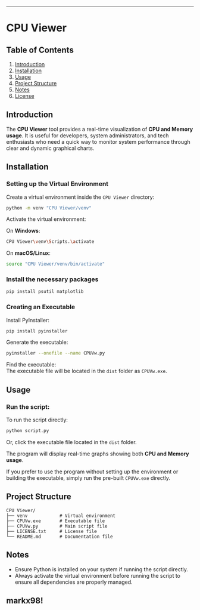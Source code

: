 -----------------------------------------------------------------------------------------------------------------------------------------------------------------------------
# CPU Viewer

## Table of Contents
1. [Introduction](#introduction)
2. [Installation](#installation)
3. [Usage](#usage)
4. [Project Structure](#project-structure)
5. [Notes](#notes)
6. [License](#license)

## Introduction
The **CPU Viewer** tool provides a real-time visualization of **CPU and Memory usage**. It is useful for developers, system administrators, and tech enthusiasts who need a quick way to monitor system performance through clear and dynamic graphical charts.

## Installation

### Setting up the Virtual Environment
Create a virtual environment inside the `CPU Viewer` directory:

```bash
python -m venv "CPU Viewer/venv"
```

Activate the virtual environment:

On **Windows**:
```bash
CPU Viewer\venv\Scripts.\activate
```

On **macOS/Linux**:
```bash
source "CPU Viewer/venv/bin/activate"
```

### Install the necessary packages

```bash
pip install psutil matplotlib
```

### Creating an Executable

Install PyInstaller:

```bash
pip install pyinstaller
```

Generate the executable:

```bash
pyinstaller --onefile --name CPUVw.py
```

Find the executable:  
The executable file will be located in the `dist` folder as `CPUVw.exe`.

## Usage

### Run the script:

To run the script directly:
```bash
python script.py
```

Or, click the executable file located in the `dist` folder.

The program will display real-time graphs showing both **CPU and Memory usage**.

If you prefer to use the program without setting up the environment or building the executable, simply run the pre-built `CPUVw.exe` directly.

## Project Structure

```
CPU Viewer/
├── venv            # Virtual environment       
├── CPUVw.exe       # Executable file
├── CPUVw.py        # Main script file
├── LICENSE.txt     # License file
└── README.md       # Documentation file
```

## Notes

- Ensure Python is installed on your system if running the script directly.
- Always activate the virtual environment before running the script to ensure all dependencies are properly managed.

markx98!
-----------------------------------------------------------------------------------------------------------------------------------------------------------------------------
